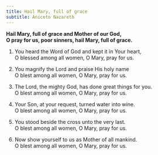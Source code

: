 ```yaml
---
title: Hail Mary, full of grace
subtitle: Aniceto Nazareth
---
```


**Hail Mary, full of grace and Mother of our God,   
O pray for us, poor sinners, hail Mary, full of grace.**

1. You heard the Word of God and kept it in Your heart,   
O blessed among all women, O Mary, pray for us.

1. You magnify the Lord and praise His holy name   
O blest among all women, O Mary, pray for us.

1. The Lord, the mighty God, has done great things for you.   
O blest among all women, O Mary, pray for us.

1. Your Son, at your request, turned water into wine.   
O blest among all women, O Mary, pray for us.

1. You stood beside the cross unto the very last.   
O blest among all women, O Mary, pray for us.

1. Now show yourself to us as Mother of all mankind.   
O blest among all women, O Mary, pray for us.
